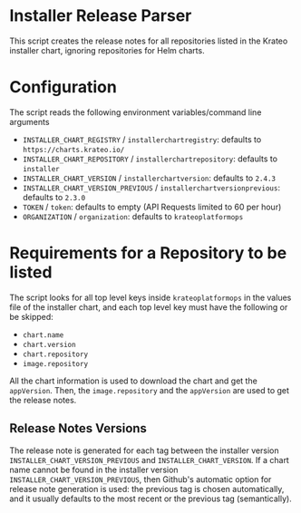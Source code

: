# Installer Release Parser

This script creates the release notes for all repositories listed in the Krateo installer chart, ignoring repositories for Helm charts.

# Configuration
The script reads the following environment variables/command line arguments
- `INSTALLER_CHART_REGISTRY` / `installerchartregistry`: defaults to `https://charts.krateo.io/`
- `INSTALLER_CHART_REPOSITORY` / `installerchartrepository`: defaults to `installer`
- `INSTALLER_CHART_VERSION` / `installerchartversion`: defaults to `2.4.3`
- `INSTALLER_CHART_VERSION_PREVIOUS` / `installerchartversionprevious`: defaults to `2.3.0`
- `TOKEN` / `token`: defaults to empty (API Requests limited to 60 per hour)
- `ORGANIZATION` / `organization`: defaults to `krateoplatformops`

# Requirements for a Repository to be listed
The script looks for all top level keys inside `krateoplatformops` in the values file of the installer chart, and each top level key must have the following or be skipped:
- `chart.name`
- `chart.version`
- `chart.repository`
- `image.repository`

All the chart information is used to download the chart and get the `appVersion`. Then, the `image.repository` and the `appVersion` are used to get the release notes.

## Release Notes Versions
The release note is generated for each tag between the installer version `INSTALLER_CHART_VERSION_PREVIOUS` and `INSTALLER_CHART_VERSION`. If a chart name cannot be found in the installer version `INSTALLER_CHART_VERSION_PREVIOUS`, then Github's automatic option for release note generation is used: the previous tag is chosen automatically, and it usually defaults to the most recent or the previous tag (semantically).